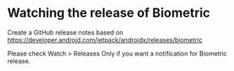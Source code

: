 # Watching the release of Biometric

Create a GitHub release notes based on https://developer.android.com/jetpack/androidx/releases/biometric

Please check Watch > Releases Only if you want a notification for Biometric release.
